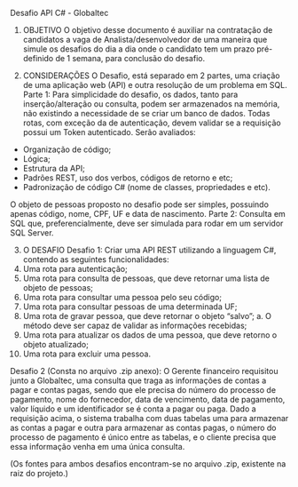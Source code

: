 Desafio API C# - Globaltec
1. OBJETIVO
O objetivo desse documento é auxiliar na contratação de candidatos a vaga de Analista/desenvolvedor de uma maneira que simule os desafios do dia a dia onde o candidato tem um prazo pré-definido de 1 semana, para conclusão do desafio.

2. CONSIDERAÇÕES
O Desafio, está separado em 2 partes, uma criação de uma aplicação web (API) e outra resolução de um problema em SQL.
Parte 1: Para simplicidade do desafio, os dados, tanto para inserção/alteração ou consulta, podem ser armazenados na memória, não existindo a necessidade de se criar um banco de dados.
Todas rotas, com exceção da de autenticação, devem validar se a requisição possui um Token autenticado.
Serão avaliados:
- Organização de código;
- Lógica;
- Estrutura da API;
- Padrões REST, uso dos verbos, códigos de retorno e etc;
- Padronização de código C# (nome de classes, propriedades e etc).

O objeto de pessoas proposto no desafio pode ser simples, possuindo apenas código, nome, CPF, UF e data de nascimento.
Parte 2: Consulta em SQL que, preferencialmente, deve ser simulada para rodar em um servidor SQL Server.

3. O DESAFIO
Desafio 1: 
Criar uma API REST utilizando a linguagem C#, contendo as seguintes funcionalidades:
1. Uma rota para autenticação;
2. Uma rota para consulta de pessoas, que deve retornar uma lista de objeto de pessoas;
3. Uma rota para consultar uma pessoa pelo seu código;
4. Uma rota para consultar pessoas de uma determinada UF;
5. Uma rota de gravar pessoa, que deve retornar o objeto “salvo”;
a. O método deve ser capaz de validar as informações recebidas;
6. Uma rota para atualizar os dados de uma pessoa, que deve retorno o objeto atualizado;
7. Uma rota para excluir uma pessoa.

Desafio 2 (Consta no arquivo .zip anexo): 
O Gerente financeiro requisitou junto a Globaltec, uma consulta que traga as informações de contas a pagar e contas pagas, sendo que ele precisa do número do processo de pagamento, nome do fornecedor, data de vencimento, data de pagamento, valor líquido e um identificador se é conta a pagar ou paga.
Dado a requisição acima, o sistema trabalha com duas tabelas uma para armazenar as contas a pagar e outra para armazenar as contas pagas, o número do processo de pagamento é único entre as tabelas, e o cliente precisa que essa informação venha em uma única consulta.

(Os fontes para ambos desafios encontram-se no arquivo .zip, existente na raiz do projeto.)
